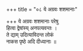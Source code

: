 +++
title = "०८ ये अग्रवः शशमानाः"

+++
ये अग्रवः शशमानाः परेषु  
हित्वा द्वेषांस्य् अनपत्यवन्तः ।  
ते द्याम् उदित्याविदन्त लोकं  
नाकस पृष्ठे अदि दीध्यानाः ॥